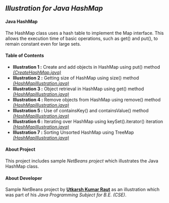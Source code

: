 ## *Illustration for Java HashMap*

#### Java HashMap
The HashMap class uses a hash table to implement the Map interface. 
This allows the execution time of basic operations, such as get() and put(), to remain constant even for large sets.

#### Table of Contents
- **Illustration 1 :** Create and add objects in HashMap using put() method [*(CreateHashMap.java)*](https://github.com/karshe/java-hashmap/blob/master/src/HashMapIllustration/CreateHashMap.java)
- **Illustration 2 :** Getting size of HashMap using size() method [*(HashMapIllustration.java)*](https://github.com/karshe/java-hashmap/blob/master/src/HashMapIllustration/HashMapIllustration.java) 
- **Illustration 3 :** Object retrieval in HashMap using get() method [*(HashMapIllustration.java)*](https://github.com/karshe/java-hashmap/blob/master/src/HashMapIllustration/HashMapIllustration.java) 
- **Illustration 4 :** Remove objects from HashMap using remove() method [*(HashMapIllustration.java)*](https://github.com/karshe/java-hashmap/blob/master/src/HashMapIllustration/HashMapIllustration.java) 
- **Illustration 5 :** Use of containsKey() and containsValue() method [*(HashMapIllustration.java)*](https://github.com/karshe/java-hashmap/blob/master/src/HashMapIllustration/HashMapIllustration.java) 
- **Illustration 6 :** Iterating over HashMap using keySet().iterator() iteration [*(HashMapIllustration.java)*](https://github.com/karshe/java-hashmap/blob/master/src/HashMapIllustration/HashMapIllustration.java) 
- **Illustration 7 :** Sorting Unsorted HashMap using TreeMap [*(HashMapIllustration.java)*](https://github.com/karshe/java-hashmap/blob/master/src/HashMapIllustration/HashMapIllustration.java) 

#### About Project
This project includes sample *NetBeans project* which illustrates the Java HashMap class. 

#### About Developer 
Sample NetBeans project by [**Utkarsh Kumar Raut**](https://www.facebook.com/me.utkarshkr)
as an illustration which was part of his *Java Programming Subject for B.E. (CSE)*.
